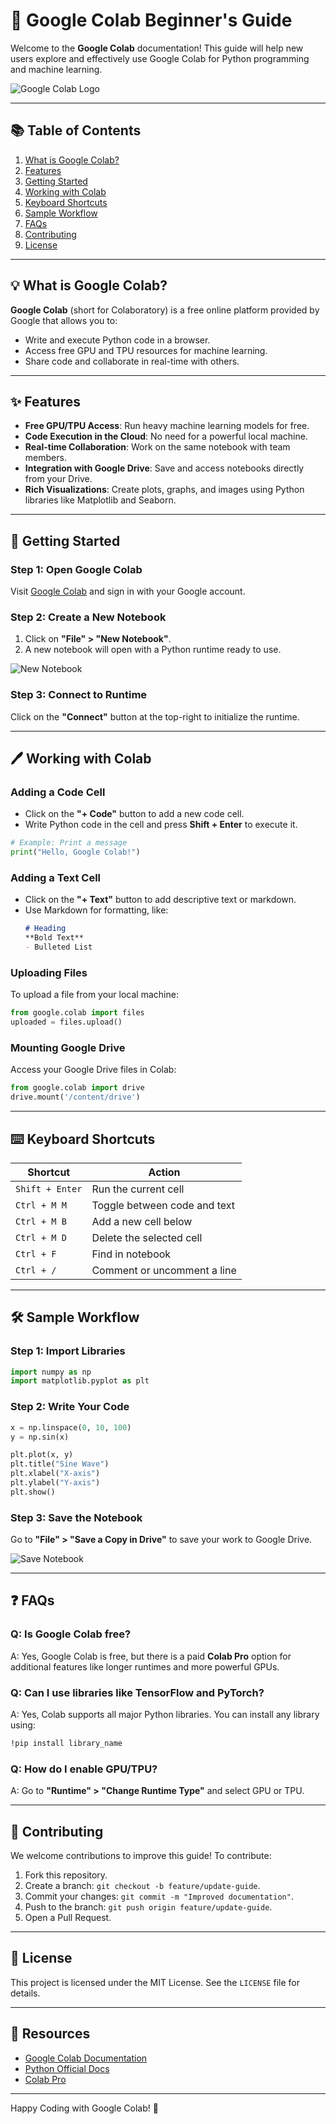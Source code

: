 # 📒 Google Colab Beginner's Guide

Welcome to the **Google Colab** documentation! This guide will help new users explore and effectively use Google Colab for Python programming and machine learning.

![Google Colab Logo](https://upload.wikimedia.org/wikipedia/commons/d/d0/Google_Colaboratory_SVG_Logo.svg)

---

## 📚 Table of Contents
1. [What is Google Colab?](#what-is-google-colab)
2. [Features](#features)
3. [Getting Started](#getting-started)
4. [Working with Colab](#working-with-colab)
5. [Keyboard Shortcuts](#keyboard-shortcuts)
6. [Sample Workflow](#sample-workflow)
7. [FAQs](#faqs)
8. [Contributing](#contributing)
9. [License](#license)

---

## 💡 What is Google Colab?

**Google Colab** (short for Colaboratory) is a free online platform provided by Google that allows you to:
- Write and execute Python code in a browser.
- Access free GPU and TPU resources for machine learning.
- Share code and collaborate in real-time with others.

---

## ✨ Features

- **Free GPU/TPU Access**: Run heavy machine learning models for free.
- **Code Execution in the Cloud**: No need for a powerful local machine.
- **Real-time Collaboration**: Work on the same notebook with team members.
- **Integration with Google Drive**: Save and access notebooks directly from your Drive.
- **Rich Visualizations**: Create plots, graphs, and images using Python libraries like Matplotlib and Seaborn.

---

## 🚀 Getting Started

### Step 1: Open Google Colab
Visit [Google Colab](https://colab.research.google.com/) and sign in with your Google account.

### Step 2: Create a New Notebook
1. Click on **"File" > "New Notebook"**.
2. A new notebook will open with a Python runtime ready to use.

![New Notebook](https://via.placeholder.com/800x400.png?text=Google+Colab+New+Notebook)

### Step 3: Connect to Runtime
Click on the **"Connect"** button at the top-right to initialize the runtime.

---

## 🖊 Working with Colab

### Adding a Code Cell
- Click on the **"+ Code"** button to add a new code cell.
- Write Python code in the cell and press **Shift + Enter** to execute it.

```python
# Example: Print a message
print("Hello, Google Colab!")
```

### Adding a Text Cell
- Click on the **"+ Text"** button to add descriptive text or markdown.
- Use Markdown for formatting, like:
  ```markdown
  # Heading
  **Bold Text**
  - Bulleted List
  ```

### Uploading Files
To upload a file from your local machine:
```python
from google.colab import files
uploaded = files.upload()
```

### Mounting Google Drive
Access your Google Drive files in Colab:
```python
from google.colab import drive
drive.mount('/content/drive')
```

---

## ⌨️ Keyboard Shortcuts

| Shortcut           | Action                            |
|--------------------|-----------------------------------|
| `Shift + Enter`    | Run the current cell             |
| `Ctrl + M M`       | Toggle between code and text     |
| `Ctrl + M B`       | Add a new cell below             |
| `Ctrl + M D`       | Delete the selected cell         |
| `Ctrl + F`         | Find in notebook                 |
| `Ctrl + /`         | Comment or uncomment a line      |

---

## 🛠 Sample Workflow

### Step 1: Import Libraries
```python
import numpy as np
import matplotlib.pyplot as plt
```

### Step 2: Write Your Code
```python
x = np.linspace(0, 10, 100)
y = np.sin(x)

plt.plot(x, y)
plt.title("Sine Wave")
plt.xlabel("X-axis")
plt.ylabel("Y-axis")
plt.show()
```

### Step 3: Save the Notebook
Go to **"File" > "Save a Copy in Drive"** to save your work to Google Drive.

![Save Notebook](https://via.placeholder.com/800x400.png?text=Save+Notebook)

---

## ❓ FAQs

### Q: Is Google Colab free?
A: Yes, Google Colab is free, but there is a paid **Colab Pro** option for additional features like longer runtimes and more powerful GPUs.

### Q: Can I use libraries like TensorFlow and PyTorch?
A: Yes, Colab supports all major Python libraries. You can install any library using:
```bash
!pip install library_name
```

### Q: How do I enable GPU/TPU?
A: Go to **"Runtime" > "Change Runtime Type"** and select GPU or TPU.

---

## 🌱 Contributing

We welcome contributions to improve this guide! To contribute:
1. Fork this repository.
2. Create a branch: `git checkout -b feature/update-guide`.
3. Commit your changes: `git commit -m "Improved documentation"`.
4. Push to the branch: `git push origin feature/update-guide`.
5. Open a Pull Request.

---

## 📜 License

This project is licensed under the MIT License. See the `LICENSE` file for details.

---

## 🔗 Resources

- [Google Colab Documentation](https://colab.research.google.com/notebooks/welcome.ipynb)
- [Python Official Docs](https://docs.python.org/3/)
- [Colab Pro](https://colab.research.google.com/signup)

---

Happy Coding with Google Colab! 🎉
